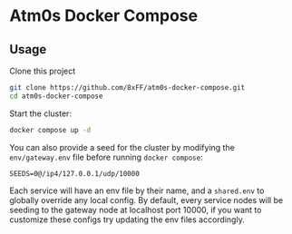 # Atm0s Docker Compose

## Usage
Clone this project
```bash
git clone https://github.com/8xFF/atm0s-docker-compose.git 
cd atm0s-docker-compose
```

Start the cluster:
```bash
docker compose up -d
```

You can also provide a seed for the cluster by modifying the `env/gateway.env` file before running `docker compose`:
```
SEEDS=0@/ip4/127.0.0.1/udp/10000
```
Each service will have an env file by their name, and a `shared.env` to globally override any local config.
By default, every service nodes will be seeding to the gateway node at localhost port 10000, if you want to customize these configs try updating the env files accordingly.
